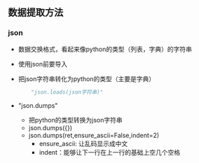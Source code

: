 ## 数据提取方法
### json
- 数据交换格式，看起来像python的类型（列表，字典）的字符串
- 使用json前要导入


- 把json字符串转化为python的类型（主要是字典）
    ``` python
        "json.loads(json字符串)"
    ```
    
- "json.dumps"
    - 把python的类型转换为json字符串
    - json.dumps({})
    - json.dumps(ret,ensure_ascii=False,indent=2)
        - ensure_ascii: 让乱码显示成中文
        - indent：能够让下一行在上一行的基础上空几个空格

    